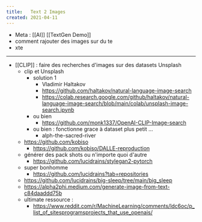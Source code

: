 ```yaml
---
title:   Text 2 Images
created: 2021-04-11
---
```

- Meta :  [[AI]] [[TextGen Demo]] 
- comment rajouter des images sur du te
- xte

- ------------------------------------------------ 
- [[CLIP]] : faire des recherches d'images sur des datasets Unsplash 
    -  clip et Unsplash 
        - solution 1
            - Vladimir Haltakov
            - https://github.com/haltakov/natural-language-image-search
            - https://colab.research.google.com/github/haltakov/natural-language-image-search/blob/main/colab/unsplash-image-search.ipynb
        - ou bien 
            - https://github.com/monk1337/OpenAI-CLIP-Image-search
        - ou bien  : fonctionne grace à dataset plus petit ... 
            -  alph-the-sacred-river
    - https://github.com/kobiso
        - https://github.com/kobiso/DALLE-reproduction
    - générer des pack shots ou n'importe quoi d'autre 
        - https://github.com/lucidrains/stylegan2-pytorch
    - super bonhomme 
        - https://github.com/lucidrains?tab=repositories
    - https://github.com/lucidrains/big-sleep/tree/main/big_sleep
    - https://alpha2phi.medium.com/generate-image-from-text-c84daaddd75b
    - ultimate ressource :
        - https://www.reddit.com/r/MachineLearning/comments/ldc6oc/p_list_of_sitesprogramsprojects_that_use_openais/